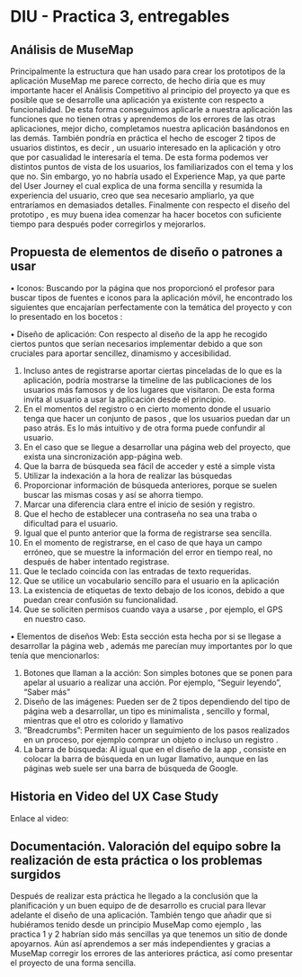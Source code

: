 # DIU - Practica 3, entregables

## Análisis de MuseMap   
Principalmente la estructura que han usado para crear los prototipos de la aplicación MuseMap me parece correcto, de hecho diría que es muy importante hacer el Análisis Competitivo al principio del proyecto ya que es posible que se desarrolle una aplicación ya existente con respecto a funcionalidad. De esta forma conseguimos aplicarle a nuestra aplicación las funciones que no tienen otras y aprendemos de los errores de las otras aplicaciones, mejor dicho, completamos nuestra aplicación basándonos en las demás. También pondría en práctica el hecho de escoger 2 tipos de usuarios distintos, es decir , un usuario interesado en la aplicación y otro que por casualidad le interesaría el tema. De esta forma podemos ver distintos puntos de vista de los usuarios, los familiarizados con el tema y los que no.
Sin embargo, yo no habría usado el Experience Map, ya que parte del User Journey el cual explica de una forma sencilla y resumida la experiencia del usuario, creo que sea necesario ampliarlo, ya que entraríamos en demasiados detalles. 
Finalmente con respecto el diseño del prototipo , es muy buena idea comenzar ha hacer bocetos con suficiente tiempo para después poder corregirlos y mejorarlos.

## Propuesta de elementos de diseño o patrones a usar 
• Iconos:
Buscando por la página que nos proporcionó el profesor para buscar tipos de fuentes e iconos para la aplicación móvil, he encontrado los siguientes que encajarían perfectamente con la temática del proyecto y con lo presentado en los bocetos :

• Diseño de aplicación:
Con respecto al diseño de la app he recogido ciertos puntos que serían necesarios implementar debido a que son cruciales para aportar sencillez, dinamismo y accesibilidad. 

   1. Incluso antes de registrarse aportar ciertas pinceladas de lo que es la aplicación, podría mostrarse la timeline de las publicaciones de los usuarios más famosos y de los lugares que visitaron. De esta forma invita al usuario a usar la aplicación desde el principio.
   2. En el momentos del registro o en cierto momento donde el usuario tenga que hacer un conjunto de pasos , que los usuarios puedan dar un paso atrás. Es lo más intuitivo y de otra forma puede confundir al usuario.
   3. En el caso que se llegue a desarrollar una página web del proyecto, que exista una sincronización app-página web.
   4. Que la barra de búsqueda sea fácil de acceder y esté a simple vista
   5. Utilizar la indexación a la hora de realizar las búsquedas
   6. Proporcionar información de búsqueda anteriores, porque se suelen buscar las mismas cosas y así se ahorra tiempo.
   7. Marcar una diferencia clara entre el inicio de sesión y registro.
   8. Que el hecho de establecer una contraseña no sea una traba o dificultad para el usuario.
   9. Igual que el punto anterior que la forma de registrarse sea sencilla.
  10. En el momento de registrarse, en el caso de que haya un campo erróneo, que se muestre la información del error en tiempo real, no después de haber intentado registrase.
  11. Que le teclado coincida con las entradas de texto requeridas.
  12. Que se utilice un vocabulario sencillo para el usuario en la aplicación
  13. La existencia de etiquetas de texto debajo de los iconos, debido a que puedan crear confusión su funcionalidad.
  14. Que se soliciten permisos  cuando vaya a usarse , por ejemplo, el GPS en nuestro caso.


  • Elementos de diseños Web:
Esta sección esta hecha por si se llegase a desarrollar la página web , además me parecían muy importantes por lo que tenía que mencionarlos:

   1. Botones que llaman a la acción: Son simples botones que se ponen para apelar al usuario a realizar una acción. Por ejemplo, “Seguir leyendo”, “Saber más”
   2. Diseño de las imágenes: Pueden ser de 2 tipos dependiendo del tipo de página web a desarrollar, un tipo es minimalista , sencillo y formal, mientras que el otro es colorido y llamativo
   3. “Breadcrumbs”: Permiten hacer un seguimiento de los pasos realizados en un proceso, por ejemplo comprar un objeto o incluso un registro .
   4. La barra de búsqueda: Al igual que en el diseño de la app , consiste en colocar la barra de búsqueda en un lugar llamativo, aunque en las páginas web suele ser una barra de búsqueda de Google.

## Historia en Video del UX Case Study
Enlace al video: 


## Documentación. Valoración del equipo sobre la realización de esta práctica o los problemas surgidos
 
Después de realizar esta práctica he llegado a la conclusión que la planificación y un buen equipo de de desarrollo es crucial para llevar adelante el diseño de una aplicación. También tengo que añadir que si hubiéramos tenido  desde un principio MuseMap como ejemplo , las practica 1 y 2 habrían sido más sencillas ya que tenemos un sitio de donde apoyarnos. Aún así aprendemos a ser más independientes y gracias a MuseMap corregir los errores de las anteriores práctica, así como presentar el proyecto de una forma sencilla.

